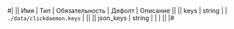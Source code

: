 
#|
|| Имя | Тип | Обязательность | Дефолт | Описание ||
|| keys | string |  | `./data/clickdaemon.keys` |  ||
|| json_keys | string |  |  |  ||
|#